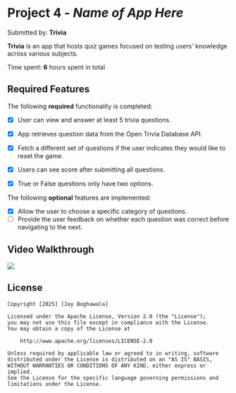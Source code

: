 # Project 4 - *Name of App Here*

Submitted by: **Trivia**

**Trivia** is an app that hosts quiz games focused on testing users' knowledge across various subjects.

Time spent: **6** hours spent in total

## Required Features

The following **required** functionality is completed:

- [x] User can view and answer at least 5 trivia questions.
- [x] App retrieves question data from the Open Trivia Database API.
- [x] Fetch a different set of questions if the user indicates they would like to reset the game.
- [x] Users can see score after submitting all questions.
- [x] True or False questions only have two options.


The following **optional** features are implemented:

  
- [x] Allow the user to choose a specific category of questions.
- [ ] Provide the user feedback on whether each question was correct before navigating to the next.

## Video Walkthrough

<div>
    <a href="https://www.loom.com/share/0badf8188a9d4e208bc7895b0aa773f6">
    </a>
    <a href="https://www.loom.com/share/0badf8188a9d4e208bc7895b0aa773f6">
      <img style="max-width:300px;" src="https://cdn.loom.com/sessions/thumbnails/0badf8188a9d4e208bc7895b0aa773f6-b2a9231dca3274f1-full-play.gif">
    </a>
  </div>


## License

    Copyright [2025] [Jay Boghawala]

    Licensed under the Apache License, Version 2.0 (the "License");
    you may not use this file except in compliance with the License.
    You may obtain a copy of the License at

        http://www.apache.org/licenses/LICENSE-2.0

    Unless required by applicable law or agreed to in writing, software
    distributed under the License is distributed on an "AS IS" BASIS,
    WITHOUT WARRANTIES OR CONDITIONS OF ANY KIND, either express or implied.
    See the License for the specific language governing permissions and
    limitations under the License.
